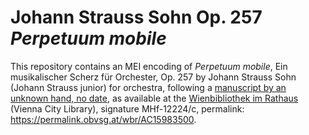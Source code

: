 # Johann Strauss Sohn Op. 257 *Perpetuum mobile*

This repository contains an MEI encoding of *Perpetuum mobile*, Ein musikalischer Scherz für Orchester, Op. 257 by Johann Strauss Sohn (Johann Strauss junior) for orchestra, following a [manuscript by an unknown hand, no date](https://permalink.obvsg.at/wbr/AC15983500), as available at the [Wienbibliothek im Rathaus](https://www.wienbibliothek.at) (Vienna City Library), signature MHf-12224/c, permalink: <https://permalink.obvsg.at/wbr/AC15983500>.
